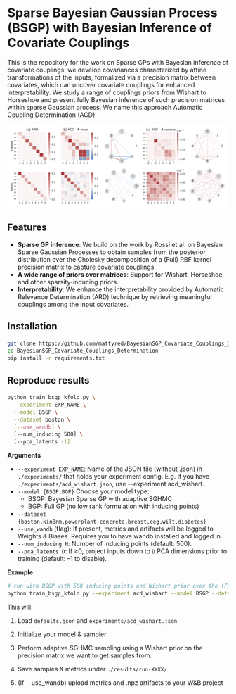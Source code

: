 # Sparse Bayesian Gaussian Process (BSGP) with Bayesian Inference of Covariate Couplings

This is the repository for the work on Sparse GPs with Bayesian inference of covariate couplings: we develop covariances characterized by affine transformations of the inputs, formalized via a precision matrix between covariates, which can uncover covariate couplings for enhanced interpretability. We study a range of couplings priors from Wishart to Horseshoe and present fully Bayesian inference of such precision matrices within sparse Gaussian process. We name this approach Automatic Coupling Determination (ACD)

![](./assets/example_from_paper.png "ARD vs ACD")

## Features

- **Sparse GP inference**: We build on the work by Rossi et al. on Bayesian Sparse Gaussian Processes to obtain samples from the posterior distribution over the Cholesky decomposition of a (Full) RBF kernel precision matrix to capture covariate couplings.  
- **A wide range of priors over matrices**: Support for Wishart, Horseshoe, and other sparsity-inducing priors.
- **Interpretability**: We enhance the interpretability provided by Automatic Relevance Determination (ARD) technique by retrieving meaningful couplings among the input covariates.

## Installation

```bash
git clone https://github.com/mattyred/BayesianSGP_Covariate_Couplings_Determination.git
cd BayesianSGP_Covariate_Couplings_Determination
pip install -r requirements.txt
```

## Reproduce results

```bash
python train_bsgp_kfold.py \
  --experiment EXP_NAME \
  --model BSGP \
  --dataset boston \
  [--use_wandb] \
  [--num_inducing 500] \
  [--pca_latents -1]
```

**Arguments**

- `--experiment EXP_NAME`: Name of the JSON file (without .json) in `./experiments/` that holds your experiment config. E.g. if you have `./experiments/acd_wishart.json`, use --experiment acd_wishart.
- `--model {BSGP,BGP}` Choose your model type:
    - BSGP: Bayesian Sparse GP with adaptive SGHMC
    - BGP: Full GP (no low rank formulation with inducing points)
- `--dataset {boston,kin8nm,powerplant,concrete,breast,eeg,wilt,diabetes}`
- `--use_wandb` (flag): If present, metrics and artifacts will be logged to Weights & Biases. Requires you to have wandb installed and logged in.
- `--num_inducing N`: Number of inducing points (default: 500).
- `--pca_latents D`: If ≥0, project inputs down to `D` PCA dimensions prior to training (default: –1 to disable).

**Example**

```bash
# run with BSGP with 500 inducing points and Wishart prior over the (Full) RBF kernel precision matrix, no PCA, logging to wandb
python train_bsgp_kfold.py --experiment acd_wishart --model BSGP --dataset kin8nm --use_wandb
```

This will:

1) Load `defaults.json` and `experiments/acd_wishart.json` 

2) Initialize your model & sampler

3) Perform adaptive SGHMC sampling using a Wishart prior on the precision matrix we want to get samples from.

4) Save samples & metrics under `./results/run-XXXX/`

5) (If --use_wandb) upload metrics and .npz artifacts to your W&B project
